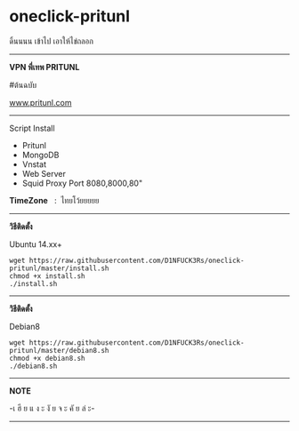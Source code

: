 # oneclick-pritunl
ดิ้นนนน เข้าไป เอาให้ไข่ถลอก
______________________________________________
**VPN พี่เทพ PRITUNL** 

#ต้นฉบับ

www.pritunl.com

_______________________________________________
Script Install
- Pritunl
- MongoDB
- Vnstat
- Web Server
- Squid Proxy Port 8080,8000,80"

**TimeZone**   :  ไทยโว้ยยยยย

_________________________________________________
**วิธีติดตั้ง**

Ubuntu 14.xx+
```
wget https://raw.githubusercontent.com/D1NFUCK3Rs/oneclick-pritunl/master/install.sh
chmod +x install.sh
./install.sh
```

__________________________________________________
**วิธีติดตั้ง**

Debian8
```
wget https://raw.githubusercontent.com/D1NFUCK3Rs/oneclick-pritunl/master/debian8.sh
chmod +x debian8.sh
./debian8.sh
```

__________________________________________________
**NOTE**

 -เ ฮี ย แ ง ะ งั ย จ ะ คั ย ล่ ะ-
___________________________________________________
